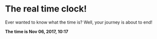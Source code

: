 # The real time clock!

Ever wanted to know what the time is? Well, your journey is about to end!

**The time is Nov 06, 2017, 10:17**